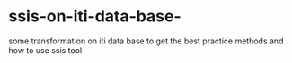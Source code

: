 # ssis-on-iti-data-base-
some transformation on iti data base to get the best practice methods and how to use ssis tool
